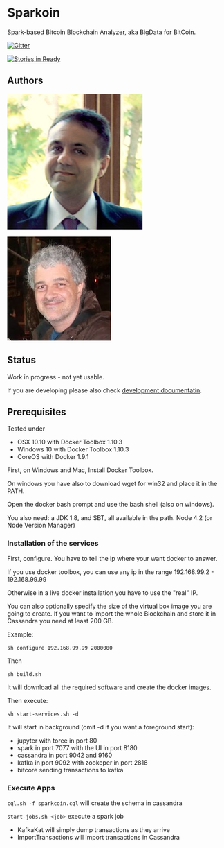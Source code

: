 #  Sparkoin

Spark-based Bitcoin Blockchain Analyzer, aka BigData for BitCoin.

[![Gitter](https://badges.gitter.im/sciabarra/Sparkoin.svg)](https://gitter.im/sciabarra/Sparkoin?utm_source=badge&utm_medium=badge&utm_campaign=pr-badge)

[![Stories in Ready](https://badge.waffle.io/sciabarra/Sparkoin.png?label=ready&title=Ready)](http://waffle.io/sciabarra/Sparkoin)

## Authors

[![Michele Sciabarra](https://raw.githubusercontent.com/sciabarra/Sparkoin/master/msciab.jpg)](http://www.linkedin.com/in/msciab "Michele Sciabarra")

[![Alessandro Mongelli](https://raw.githubusercontent.com/sciabarra/Sparkoin/master/ale.jpg)](http://www.linkedin.com/in/alessandromongelli "Alessandro Mongelli")

## Status

Work in progress - not yet usable.

If you are developing please also check  [development documentatin](DEVEL.md).

## Prerequisites

Tested under 
- OSX 10.10  with Docker Toolbox 1.10.3
- Windows 10 with Docker Toolbox 1.10.3
- CoreOS with Docker 1.9.1

First, on Windows and Mac, Install Docker Toolbox.

On windows you have also to download wget for win32 and place it in the PATH.

Open the docker bash prompt and use the bash shell (also on windows).

You also need: a JDK 1.8, and SBT, all available in the path.
Node 4.2 (or Node Version Manager)  

### Installation of the services

First, configure. You have to tell the ip where your want docker to answer.

If you use docker toolbox, you can use any ip in the range 192.168.99.2 - 192.168.99.99

Otherwise in a live docker installation you have to use the "real" IP.

You can also optionally specify the size of the virtual box image you are going to create. If you want to import the whole Blockchain and store it in Cassandra you need at least 200 GB.

Example:

```
sh configure 192.168.99.99 2000000
```

Then

```
sh build.sh
```

It will download all the required software and create the docker images.

Then execute:

```
sh start-services.sh -d
```

It will start in background (omit -d if you want a foreground start):

- jupyter with toree in port 80
- spark in port 7077 with the UI in port 8180
- cassandra in port 9042 and 9160
- kafka in port 9092 with zookeper in port 2818
- bitcore sending transactions to kafka

### Execute Apps

`cql.sh -f sparkcoin.cql` will create the schema in cassandra

`start-jobs.sh <job>` execute a  spark job

- KafkaKat will simply dump transactions as they arrive
- ImportTransactions will import transactions in Cassandra


